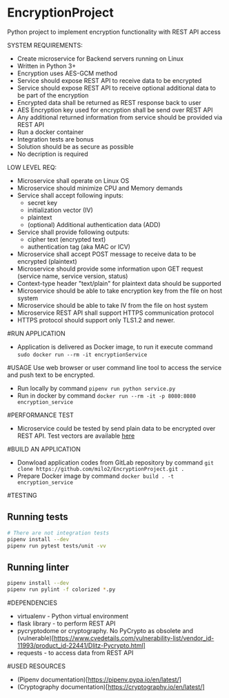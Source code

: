 # EncryptionProject
Python project to implement encryption functionality with REST API access

SYSTEM REQUIREMENTS:
- Create microservice for Backend servers running on Linux
- Written in Python 3+
- Encryption uses AES-GCM method
- Service should expose REST API to receive data to be encrypted
- Service should expose REST API to receive optional additional data to be part of the encryption
- Encrypted data shall be returned as REST response back to user
- AES Encryption key used for encryption shall be send over REST API
- Any additional returned information from service should be provided via REST API
- Run a docker container
- Integration tests are bonus
- Solution should be as secure as possible
- No decription is required

LOW LEVEL REQ:
- Microservice shall operate on Linux OS
- Microservice should minimize CPU and Memory demands
- Service shall accept following inputs:
  - secret key
  - initialization vector (IV)
  - plaintext
  - (optional) Additional authentication data (ADD)
- Service shall provide following outputs:
  - cipher text (encrypted text)
  - authentication tag (aka MAC or ICV)
- Microservice shall accept POST message to receive data to be encrypted (plaintext)
- Microservice should provide some information upon GET request (service name, service version, status)
- Context-type header "text/plain" for plaintext data should be supported
- Microservice should be able to take encryption key from the file on host system
- Microservice should be able to take IV from the file on host system
- Microservice REST API shall support HTTPS communication protocol
- HTTPS protocol should support only TLS1.2 and newer.


#RUN APPLICATION
- Application is delivered as Docker image, to run it execute command ```sudo docker run --rm -it encryptionService```


#USAGE
Use web browser or user command line tool to access the service and push text to be encrypted.
- Run locally by command ```pipenv run python service.py```
- Run in docker by command ```docker run --rm -it -p 8080:8080 encryption_service```


#PERFORMANCE TEST
- Microservice could be tested by send plain data to be encrypted over REST API. Test vectors are available [here](https://csrc.nist.gov/CSRC/media/Projects/Cryptographic-Algorithm-Validation-Program/documents/mac/gcmtestvectors.zip)


#BUILD AN APPLICATION
- Donwload application codes from GitLab repository by command ```git clone https://github.com/milo2/EncryptionProject.git .```
- Prepare Docker image by command ```docker build . -t encryption_service```


#TESTING
## Running tests
```bash
# There are not integration tests
pipenv install --dev
pipenv run pytest tests/unit -vv
```

## Running linter
```bash
pipenv install --dev
pipenv run pylint -f colorized *.py
```


#DEPENDENCIES
- virtualenv - Python virtual environment
- flask library - to perform REST API
- pycryptodome or cryptography. No PyCrypto as obsolete and (vulnerable)[https://www.cvedetails.com/vulnerability-list/vendor_id-11993/product_id-22441/Dlitz-Pycrypto.html]
- requests - to access data from REST API


#USED RESOURCES
- (Pipenv documentation)[https://pipenv.pypa.io/en/latest/]
- (Cryptography documentation)[https://cryptography.io/en/latest/]
